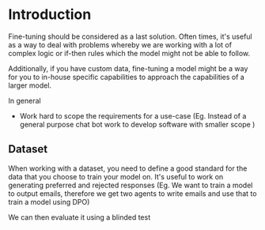 
# Introduction

Fine-tuning should be considered as a last solution. Often times, it's useful as a way to deal with problems whereby we are working with a lot of complex logic or if-then rules which the model might not be able to follow.

Additionally, if you have custom data, fine-tuning a model might be a way for you to in-house specific capabilities to approach the capabilities of a larger model. 

In general

- Work hard to scope the requirements for a use-case (Eg. Instead of a general purpose chat bot work to develop software with smaller scope )

## Dataset

When working with a dataset, you need to define a good standard for the data that you choose to train your model on. It's useful to work on generating preferred and rejected responses (Eg. We want to train a model to output emails, therefore we get two agents to write emails and use that to train a model using DPO)

We can then evaluate it using a blinded test